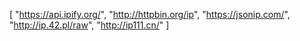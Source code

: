 [
  "https://api.ipify.org/",
  "http://httpbin.org/ip",
  "https://jsonip.com/",
  "http://ip.42.pl/raw",
  "http://ip111.cn/"
]
